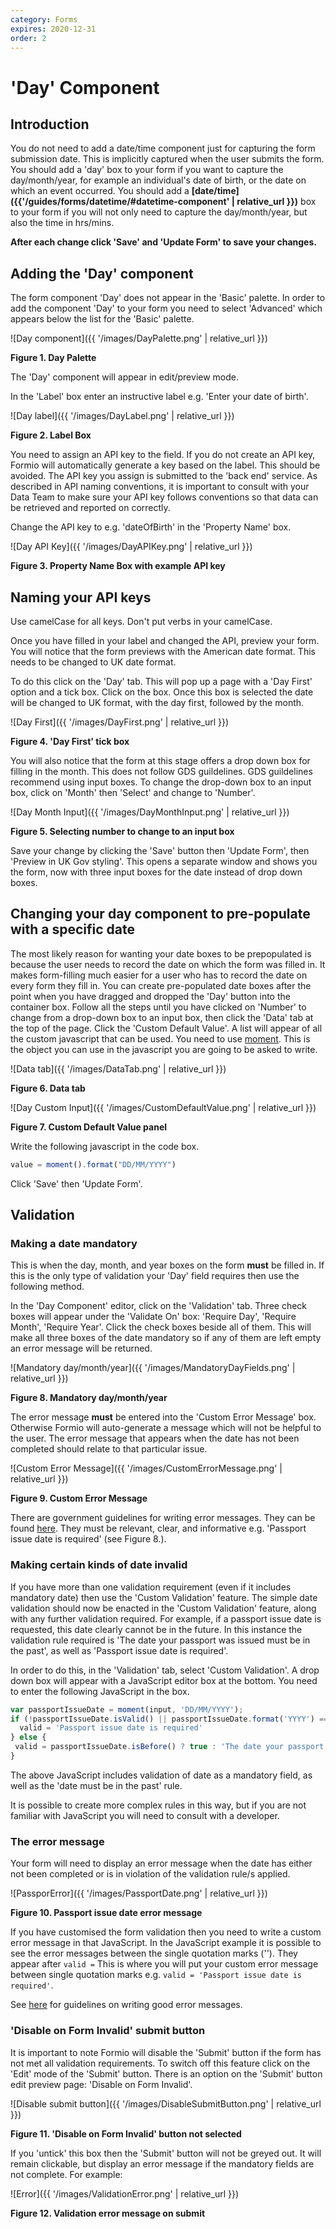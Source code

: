 ```yaml
---
category: Forms
expires: 2020-12-31
order: 2
---
```

# 'Day' Component

## Introduction
You do not need to add a date/time component just for capturing the form submission date. This is implicitly captured when the user submits the form.
You should add a 'day' box to your form if you want to capture the day/month/year, for example an individual's date of birth, or the date on which an event occurred.
You should add a **[date/time]({{'/guides/forms/datetime/#datetime-component' | relative_url }})** box to your form if you will not only need to capture the day/month/year, but also the time in hrs/mins.

**After each change click 'Save' and 'Update Form' to save your changes.**

## Adding the 'Day' component

The form component 'Day' does not appear in the 'Basic' palette. In order to add the component 'Day' to your form you need to select 'Advanced' which appears below the list for the 'Basic' palette.

![Day component]({{ '/images/DayPalette.png' | relative_url }})

**Figure 1. Day Palette**

The 'Day' component will appear in edit/preview mode.

In the 'Label' box enter an instructive label e.g. 'Enter your date of birth'.

![Day label]({{ '/images/DayLabel.png' | relative_url }})

**Figure 2. Label Box**

You need to assign an API key to the field. If you do not create an API key, Formio will automatically generate a key based on the label. This should be avoided. The API key you assign is submitted to the 'back end' service. As described in API naming conventions, it is important to consult with your Data Team to make sure your API key follows conventions so that data can be retrieved and reported on correctly.

Change the API key to e.g. 'dateOfBirth' in the 'Property Name' box.

![Day API Key]({{ '/images/DayAPIKey.png' | relative_url }})

**Figure 3. Property Name Box with example API key**

## Naming your API keys
Use camelCase for all keys.
Don't put verbs in your camelCase.

Once you have filled in your label and changed the API, preview your form.
You will notice that the form previews with the American date format. This needs to be changed to UK date format.

To do this click on the 'Day' tab.
This will pop up a page with a 'Day First' option and a tick box. Click on the box. Once this box is selected the date will be changed to UK format, with the day first, followed by the month.

![Day First]({{ '/images/DayFirst.png' | relative_url }})

**Figure 4. 'Day First' tick box**


You will also notice that the form at this stage offers a drop down box for filling in the month. This does not follow GDS guildelines. GDS guildelines recommend using input boxes.
To change the drop-down box to an input box, click on 'Month' then 'Select' and change to 'Number'.

![Day Month Input]({{ '/images/DayMonthInput.png' | relative_url }})

**Figure 5. Selecting number to change to an input box**

Save your change by clicking the 'Save' button then 'Update Form', then 'Preview in UK Gov styling'. This opens a separate window and shows you the form, now with three input boxes for the date instead of drop down boxes.

## Changing your day component to pre-populate with a specific date
The most likely reason for wanting your date boxes to be prepopulated is because the user needs to record the date on which the form was filled in. It makes form-filling much easier for a user who has to record the date on every form they fill in.
You can create pre-populated date boxes after the point when you have dragged and dropped the 'Day' button into the container box. Follow all the steps until you have clicked on 'Number' to change from a drop-down box to an input box, then click the 'Data' tab at the top of the page. Click the 'Custom Default Value'. A list will appear of all the custom javascript that can be used. You need to use [moment](https://momentjs.com). This is the object you can use in the javascript you are going to be asked to write.

![Data tab]({{ '/images/DataTab.png' | relative_url }})

**Figure 6. Data tab**

![Day Custom Input]({{ '/images/CustomDefaultValue.png' | relative_url }})

**Figure 7. Custom Default Value panel**

Write the following javascript in the code box.

```js
value = moment().format("DD/MM/YYYY")
```


Click 'Save' then 'Update Form'.

## Validation

### Making a date mandatory
This is when the day, month, and year boxes on the form **must** be filled in. If this is the only type of validation your 'Day' field requires then use the following method.

In the 'Day Component' editor, click on the 'Validation' tab. Three check boxes will appear under the 'Validate On' box: 'Require Day', 'Require Month', 'Require Year'. Click the check boxes beside all of them. This will make all three boxes of the date mandatory so if any of them are left empty an error message will be returned.

![Mandatory day/month/year]({{ '/images/MandatoryDayFields.png' | relative_url }})

**Figure 8. Mandatory day/month/year**

The error message **must** be entered into the 'Custom Error Message' box. Otherwise Formio will auto-generate a message which will not be helpful to the user. The error message that appears when the date has not been completed should relate to that particular issue.

![Custom Error Message]({{ '/images/CustomErrorMessage.png' | relative_url }})

**Figure 9. Custom Error Message**


There are government guidelines for writing error messages. They can be found [here](https://design-system.service.gov.uk/components/error-message). They must be relevant, clear, and informative e.g. 'Passport issue date is required' (see Figure 8.).

### Making certain kinds of date invalid
If you have more than one validation requirement (even if it includes mandatory date) then use the 'Custom Validation' feature.
The simple date validation should now be enacted in the 'Custom Validation' feature, along with any further validation required. For example, if a passport issue date is requested, this date clearly cannot be in the future. In this instance the validation rule required is 'The date your passport was issued must be in the past', as well as 'Passport issue date is required'.

In order to do this, in the 'Validation' tab, select 'Custom Validation'. A drop down box will appear with a JavaScript editor box at the bottom. You need to enter the following JavaScript in the box.

```js
var passportIssueDate = moment(input, 'DD/MM/YYYY');
if (!passportIssueDate.isValid() || passportIssueDate.format('YYYY') === '0000') {
  valid = 'Passport issue date is required'
} else {
 valid = passportIssueDate.isBefore() ? true : 'The date your passport was issued must be in the past';
}
```

The above JavaScript includes validation of date as a mandatory field, as well as the 'date must be in the past' rule.


It is possible to create more complex rules in this way, but if you are not familiar with JavaScript you will need to consult with a developer.

### The error message
Your form will need to display an error message when the date has either not been completed or is in violation of the validation rule/s applied.


![PassporError]({{ '/images/PassportDate.png' | relative_url }})

**Figure 10. Passport issue date error message**

If you have customised the form validation then you need to write a custom error message in that JavaScript. In the JavaScript example it is possible to see the error messages between the single quotation marks (''). They appear after ```valid =``` This is where you will put your custom error message between single quotation marks e.g. ```valid = 'Passport issue date is required'```.

See [here](https://design-system.service.gov.uk/components/error-message) for guidelines on writing good error messages.


### 'Disable on Form Invalid' submit button
It is important to note Formio will disable the 'Submit' button if the form has not met all validation requirements. To switch off this feature click on the 'Edit' mode of the 'Submit' button. There is an option on the 'Submit' button edit preview page: 'Disable on Form Invalid'.

![Disable submit button]({{ '/images/DisableSubmitButton.png' | relative_url }})

**Figure 11. 'Disable on Form Invalid' button not selected**

If you 'untick' this box then the 'Submit' button will not be greyed out. It will remain clickable, but display an error message if the mandatory fields are not complete. For example:

![Error]({{ '/images/ValidationError.png' | relative_url }})

**Figure 12.  Validation error message on submit**
